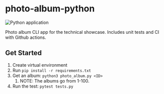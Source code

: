 # photo-album-python
![Python application](https://github.com/rjnay1984/photo-album-python/workflows/Python%20application/badge.svg)

Photo album CLI app for the technical showcase. Includes unit tests and CI with Github actions.

## Get Started
1. Create virtual environment
2. Run `pip install -r requirements.txt`
3. Get an album: `python3 photo_album.py <ID>`
   1. NOTE: The albums go from 1-100.
4. Run the test: `pytest tests.py`